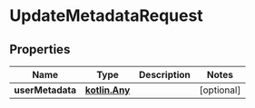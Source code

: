 
# UpdateMetadataRequest

## Properties
Name | Type | Description | Notes
------------ | ------------- | ------------- | -------------
**userMetadata** | [**kotlin.Any**](.md) |  |  [optional]



